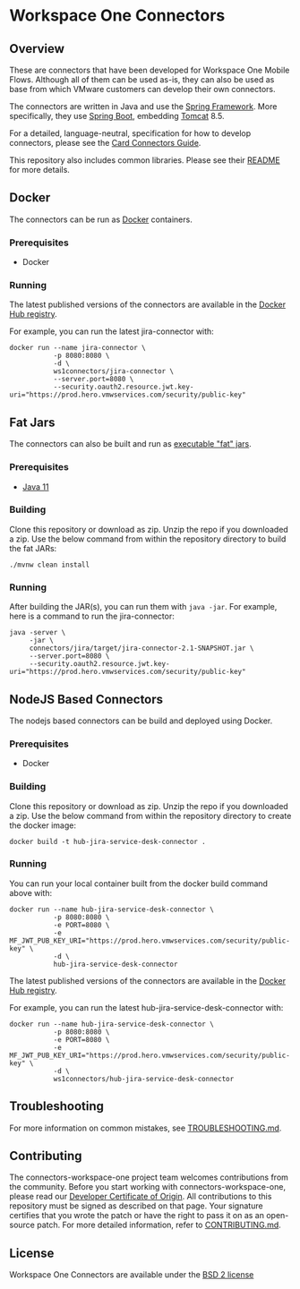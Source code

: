 # Workspace One Connectors

## Overview

These are connectors that have been developed for Workspace One Mobile Flows. Although all of them can be used as-is,
they can also be used as base from which VMware customers can develop their own connectors.

The connectors are written in Java and use the [Spring Framework](https://spring.io/). More specifically, they use
[Spring Boot](https://projects.spring.io/spring-boot/), embedding [Tomcat](http://tomcat.apache.org/) 8.5.

For a detailed, language-neutral, specification for how to develop connectors, please see the
[Card Connectors Guide](https://github.com/vmware-samples/card-connectors-guide).

This repository also includes common libraries. Please see their [README](https://github.com/vmware/connectors-workspace-one/blob/master/connectors-common/README.md) for more details.

## Docker

The connectors can be run as [Docker](https://www.docker.com/) containers.

### Prerequisites

* Docker

### Running

The latest published versions of the connectors are available in the [Docker Hub registry](https://hub.docker.com/u/ws1connectors/).

For example, you can run the latest jira-connector with:

```
docker run --name jira-connector \
           -p 8080:8080 \
           -d \
           ws1connectors/jira-connector \
           --server.port=8080 \
           --security.oauth2.resource.jwt.key-uri="https://prod.hero.vmwservices.com/security/public-key"
```

## Fat Jars

The connectors can also be built and run as [executable "fat" jars](https://docs.spring.io/spring-boot/docs/current/reference/html/howto-build.html#howto-create-an-executable-jar-with-maven).

### Prerequisites

* [Java 11](https://www.java.com/en/download/help/index_installing.xml)

### Building

Clone this repository or download as zip.
Unzip the repo if you downloaded a zip.
Use the below command from within the repository directory to build the fat JARs:

```
./mvnw clean install
```

### Running

After building the JAR(s), you can run them with `java -jar`.  For example, here is a command to run the jira-connector:

```
java -server \
     -jar \
     connectors/jira/target/jira-connector-2.1-SNAPSHOT.jar \
     --server.port=8080 \
     --security.oauth2.resource.jwt.key-uri="https://prod.hero.vmwservices.com/security/public-key"
```

## NodeJS Based Connectors
The nodejs based connectors can be build and deployed using Docker.

### Prerequisites

* Docker

### Building

Clone this repository or download as zip.
Unzip the repo if you downloaded a zip.
Use the below command from within the repository directory to create the docker image:

```
docker build -t hub-jira-service-desk-connector .
```

### Running

You can run your local container built from the docker build command above with:

```
docker run --name hub-jira-service-desk-connector \
           -p 8080:8080 \
           -e PORT=8080 \
           -e MF_JWT_PUB_KEY_URI="https://prod.hero.vmwservices.com/security/public-key" \
           -d \
           hub-jira-service-desk-connector
```

The latest published versions of the connectors are available in the [Docker Hub registry](https://hub.docker.com/u/ws1connectors/).

For example, you can run the latest hub-jira-service-desk-connector with:

```
docker run --name hub-jira-service-desk-connector \
           -p 8080:8080 \
           -e PORT=8080 \
           -e MF_JWT_PUB_KEY_URI="https://prod.hero.vmwservices.com/security/public-key" \
           -d \
           ws1connectors/hub-jira-service-desk-connector
```

## Troubleshooting

For more information on common mistakes, see [TROUBLESHOOTING.md](TROUBLESHOOTING.md).

## Contributing

The connectors-workspace-one project team welcomes contributions from the community. Before you start working with
connectors-workspace-one, please read our [Developer Certificate of Origin](https://cla.vmware.com/dco). All
contributions to this repository must be signed as described on that page. Your signature certifies that you wrote
the patch or have the right to pass it on as an open-source patch. For more detailed information, refer
to [CONTRIBUTING.md](CONTRIBUTING.md).

## License

Workspace One Connectors are available under the [BSD 2 license](https://github.com/vmware/connectors-workspace-one/blob/master/LICENSE.txt)
